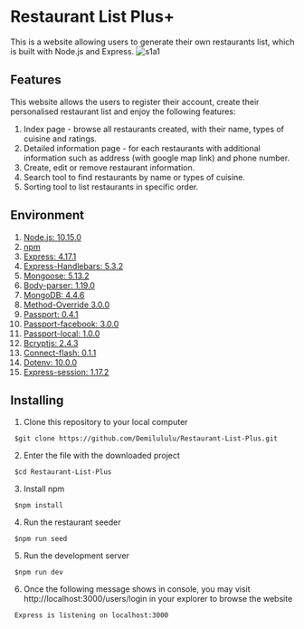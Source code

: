 # Restaurant List Plus+
This is a website allowing users to generate their own restaurants list, which is built with Node.js and Express.
![s1a1](https://user-images.githubusercontent.com/43931635/128750904-2f0cfc10-0d57-454d-b6dc-35a6b559bf26.JPG)

## Features
This website allows the users to register their account, create their personalised restaurant list and enjoy the following features:
1. Index page - browse all restaurants created, with their name, types of cuisine and ratings.
2. Detailed information page - for each restaurants with additional information such as address (with google map link) and phone number.
3. Create, edit or remove restaurant information.
4. Search tool to find restaurants by name or types of cuisine.
5. Sorting tool to list restaurants in specific order.
 

## Environment
1.  [Node.js: 10.15.0](https://nodejs.org/en/)
2.  [npm](https://www.npmjs.com/get-npm)
3.  [Express: 4.17.1](https://www.npmjs.com/package/express) 
4.  [Express-Handlebars: 5.3.2](https://www.npmjs.com/package/express-handlebars)
5.  [Mongoose: 5.13.2](https://www.npmjs.com/package/mongoose)
6.  [Body-parser: 1.19.0](https://www.npmjs.com/package/body-parser)
7.  [MongoDB: 4.4.6](https://www.mongodb.com/download-center/community)
8.  [Method-Override 3.0.0](https://www.npmjs.com/package/method-override)
9.  [Passport: 0.4.1](http://www.passportjs.org/)
10. [Passport-facebook: 3.0.0](https://www.npmjs.com/package/passport-facebook)
11. [Passport-local: 1.0.0](https://www.npmjs.com/package/passport-local)
12. [Bcryptjs: 2.4.3](https://www.npmjs.com/package/bcryptjs)
13. [Connect-flash: 0.1.1](https://www.npmjs.com/package/connect-flash)
14. [Dotenv: 10.0.0](https://www.npmjs.com/package/dotenv)
15. [Express-session: 1.17.2](https://www.npmjs.com/package/express-session)

## Installing
1. Clone this repository to your local computer
```
 $git clone https://github.com/Demilululu/Restaurant-List-Plus.git
```
2. Enter the file with the downloaded project
```
 $cd Restaurant-List-Plus
```
3. Install npm
```
 $npm install
```
4. Run the restaurant seeder
```
 $npm run seed
```
5. Run the development server
```
 $npm run dev
```
6. Once the following message shows in console, you may visit http://localhost:3000/users/login in your explorer to browse the website
```
 Express is listening on localhost:3000
```
